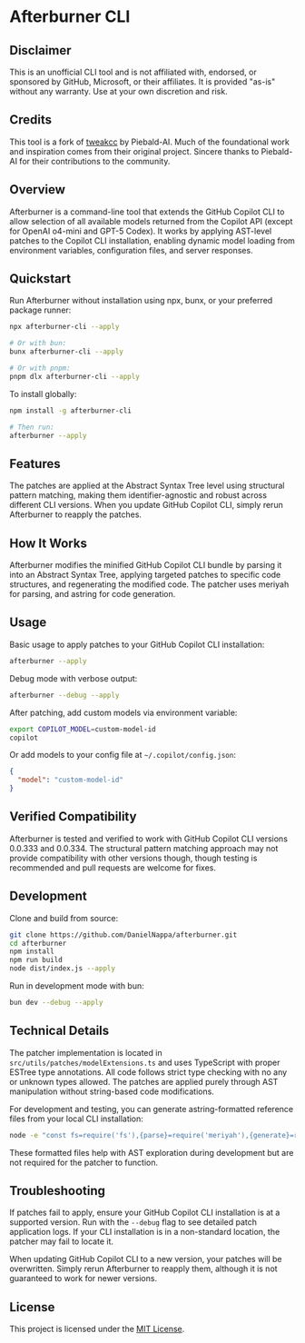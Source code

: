 # Afterburner CLI

## Disclaimer

This is an unofficial CLI tool and is not affiliated with,
endorsed, or sponsored by GitHub, Microsoft, or their affiliates. It is provided
"as-is" without any warranty. Use at your own discretion and risk.

## Credits

This tool is a fork of [tweakcc](https://github.com/Piebald-AI/tweakcc) by
Piebald-AI. Much of the foundational work and inspiration comes from their
original project. Sincere thanks to Piebald-AI for their contributions to the
community.

## Overview

Afterburner is a command-line tool that extends the GitHub Copilot CLI to allow
selection of all available models returned from the Copilot API (except for
OpenAI o4-mini and GPT-5 Codex). It works by applying AST-level patches to the
Copilot CLI installation, enabling dynamic model loading from environment
variables, configuration files, and server responses.

## Quickstart

Run Afterburner without installation using npx, bunx, or your preferred package
runner:

```bash
npx afterburner-cli --apply

# Or with bun:
bunx afterburner-cli --apply

# Or with pnpm:
pnpm dlx afterburner-cli --apply
```

To install globally:

```bash
npm install -g afterburner-cli

# Then run:
afterburner --apply
```

## Features

The patches are applied at the Abstract Syntax Tree level using structural
pattern matching, making them identifier-agnostic and robust across different
CLI versions. When you update GitHub Copilot CLI, simply rerun Afterburner to
reapply the patches.

## How It Works

Afterburner modifies the minified GitHub Copilot CLI bundle by parsing it into
an Abstract Syntax Tree, applying targeted patches to specific code structures,
and regenerating the modified code. The patcher uses meriyah for parsing,
and astring for code generation.

## Usage

Basic usage to apply patches to your GitHub Copilot CLI installation:

```bash
afterburner --apply
```

Debug mode with verbose output:

```bash
afterburner --debug --apply
```

After patching, add custom models via environment variable:

```bash
export COPILOT_MODEL=custom-model-id
copilot
```

Or add models to your config file at `~/.copilot/config.json`:

```json
{
  "model": "custom-model-id"
}
```

## Verified Compatibility

Afterburner is tested and verified to work with GitHub Copilot CLI versions
0.0.333 and 0.0.334. The structural pattern matching approach may not provide
compatibility with other versions though, though testing is recommended and pull
requests are welcome for fixes.

## Development

Clone and build from source:

```bash
git clone https://github.com/DanielNappa/afterburner.git
cd afterburner
npm install
npm run build
node dist/index.js --apply
```

Run in development mode with bun:

```bash
bun dev --debug --apply
```

## Technical Details

The patcher implementation is located in `src/utils/patches/modelExtensions.ts`
and uses TypeScript with proper ESTree type annotations. All code follows strict
type checking with no any or unknown types allowed. The patches are applied
purely through AST manipulation without string-based code modifications.

For development and testing, you can generate astring-formatted reference files
from your local CLI installation:

```bash
node -e "const fs=require('fs'),{parse}=require('meriyah'),{generate}=require('astring');const code=fs.readFileSync('node_modules/@github/copilot/index.js','utf-8');const ast=parse(code,{module:true,next:true});fs.writeFileSync('index-astring.js',generate(ast),'utf-8');"
```

These formatted files help with AST exploration during development but are not
required for the patcher to function.

## Troubleshooting

If patches fail to apply, ensure your GitHub Copilot CLI installation is at a
supported version. Run with the `--debug` flag to see detailed patch application
logs. If your CLI installation is in a non-standard location, the patcher may
fail to locate it.

When updating GitHub Copilot CLI to a new version, your patches will be
overwritten. Simply rerun Afterburner to reapply them, although it is not guaranteed to work for newer versions.

## License

This project is licensed under the [MIT License](LICENSE).
